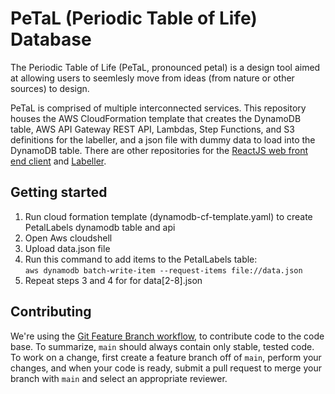 # PeTaL (Periodic Table of Life) Database

The Periodic Table of Life (PeTaL, pronounced petal) is a design tool aimed at allowing users to seemlesly move from ideas (from nature or other sources) to design.

PeTaL is comprised of multiple interconnected services. This repository houses the AWS CloudFormation template that creates the DynamoDB table, AWS API Gateway REST API, Lambdas, Step Functions, and S3 definitions for the labeller, and a json file with dummy data to load into the DynamoDB table. There are other repositories for the [ReactJS web front end client](https://github.com/nasa/PeTaL) and [Labeller](https://github.com/nasa/petal-labeller).

## Getting started

1. Run cloud formation template (dynamodb-cf-template.yaml) to create PetalLabels dynamodb table and api
1. Open Aws cloudshell
1. Upload data.json file
1. Run this command to add items to the PetalLabels table:    
`aws dynamodb batch-write-item --request-items file://data.json`
1. Repeat steps 3 and 4 for for data[2-8].json

## Contributing

We're using the [Git Feature Branch workflow](https://www.atlassian.com/git/tutorials/comparing-workflows/feature-branch-workflow), to contribute code to the code base. To summarize, `main` should always contain only stable, tested code. To work on a change, first create a feature branch off of `main`, perform your changes, and when your code is ready, submit a pull request to merge your branch with `main` and select an appropriate reviewer. 
